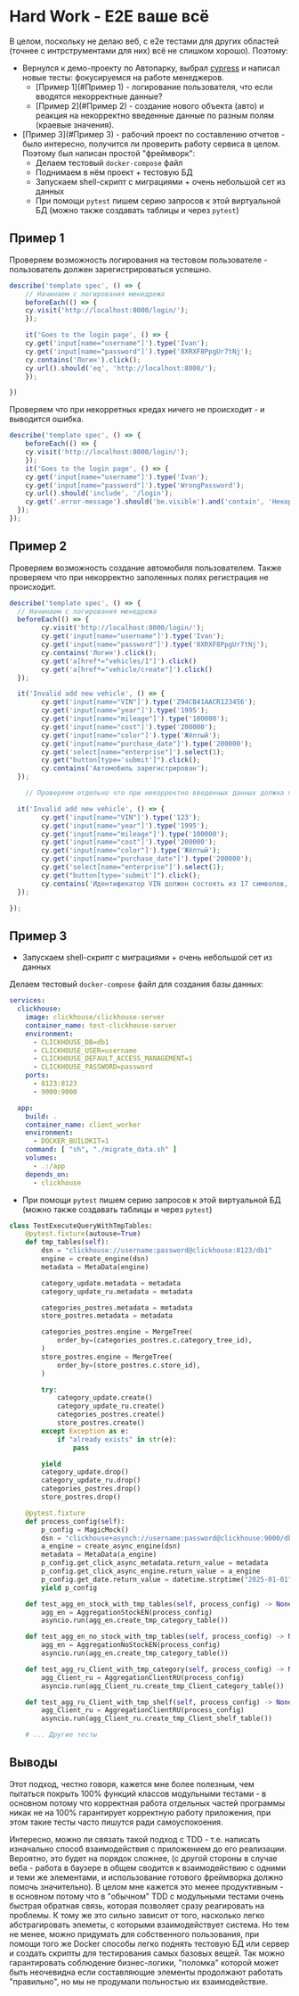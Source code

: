# Hard Work - E2E ваше всё 

В целом, поскольку не делаю веб, с e2e тестами для других областей (точнее с интрструментами для них) всё не слишком хорошо).
Поэтому:

- Вернулся к демо-проекту по Автопарку, выбрал [cypress](https://www.cypress.io/) и написал новые тесты: фокусируемся на работе менеджеров.
    - [Пример 1](#Пример 1) - логирование пользователя, что если вводятся некорректные данные?
    - [Пример 2](#Пример 2) - создание нового объекта (авто) и реакция на некорректно введенные данные по разным полям (краевые значения).
- [Пример 3](#Пример 3) - рабочий проект по составлению отчетов - было интересно, получится ли проверить работу сервиса в целом.
Поэтому был написан простой "фреймворк":
    - Делаем тестовый `docker-compose` файл
    - Поднимаем в нём проект + тестовую БД
    - Запускаем shell-скрипт с миграциями + очень небольшой сет из данных
    - При помощи `pytest` пишем серию запросов к этой виртуальной БД (можно также создавать таблицы и через `pytest`)

## Пример 1

Проверяем возможность логирования на тестовом пользователе - пользователь должен зарегистрироваться успешно.

```js
describe('template spec', () => {
    // Начинаем с логирования менедрежа
    beforeEach(() => {
	cy.visit('http://localhost:8000/login/');
    });

    it('Goes to the login page', () => {
	cy.get('input[name="username"]').type('Ivan');
	cy.get('input[name="password"]').type('8XRXF8PpgUr7tNj');
	cy.contains('Логин').click();
	cy.url().should('eq', 'http://localhost:8000/');
    });

})
```

Проверяем что при некорретных кредах ничего не происходит - и выводится ошибка.

```js
describe('template spec', () => {
    beforeEach(() => {
	cy.visit('http://localhost:8000/login/');
    });
    it('Goes to the login page', () => {
	cy.get('input[name="username"]').type('Ivan');
	cy.get('input[name="password"]').type('WrongPassword');
    cy.url().should('include', '/login');
    cy.get('.error-message').should('be.visible').and('contain', 'Некорректное имя пользователя или пароль');
  });
});
```

## Пример 2

Проверяем возможность создание автомобиля пользователем.
Также проверяем что при некорректно заполенных полях регистрация не происходит.

```js
describe('template spec', () => {
  // Начинаем с логирования менедрежа
  beforeEach(() => {
    	cy.visit('http://localhost:8000/login/');
    	cy.get('input[name="username"]').type('Ivan');
    	cy.get('input[name="password"]').type('8XRXF8PpgUr7tNj');
    	cy.contains('Логин').click();
    	cy.get('a[href*="vehicles/1"]').click()
    	cy.get('a[href*="vehicle/create"]').click()
  });

  it('Invalid add new vehicle', () => {
    	cy.get('input[name="VIN"]').type('Z94CB41AACR123456');
    	cy.get('input[name="year"]').type('1995');
    	cy.get('input[name="mileage"]').type('100000');
    	cy.get('input[name="cost"]').type('200000');
    	cy.get('input[name="color"]').type('Жёлтый');
    	cy.get('input[name="purchase_date"]').type('200000');
    	cy.get('select[name="enterprise"]').select(1);
    	cy.get("button[type='submit']").click();
    	cy.contains('Автомобиль зарегистрирован');
  });

    // Проверяем отдельно что при некорректно введенных данных должна проявиться ошибка.

  it('Invalid add new vehicle', () => {
    	cy.get('input[name="VIN"]').type('123');
    	cy.get('input[name="year"]').type('1995');
    	cy.get('input[name="mileage"]').type('100000');
    	cy.get('input[name="cost"]').type('200000');
    	cy.get('input[name="color"]').type('Жёлтый');
    	cy.get('input[name="purchase_date"]').type('200000');
    	cy.get('select[name="enterprise"]').select(1);
    	cy.get("button[type='submit']").click();
    	cy.contains('Идентификатор VIN должен состоять из 17 символов, включая только буквы и цифры');
  });

});
```

## Пример 3

- Запускаем shell-скрипт с миграциями + очень небольшой сет из данных

Делаем тестовый `docker-compose` файл для создания базы данных:

```yml
services:
  clickhouse:
    image: clickhouse/clickhouse-server
    container_name: test-clickhouse-server
    environment:
      - CLICKHOUSE_DB=db1
      - CLICKHOUSE_USER=username
      - CLICKHOUSE_DEFAULT_ACCESS_MANAGEMENT=1
      - CLICKHOUSE_PASSWORD=password
    ports:
      - 8123:8123
      - 9000:9000

  app:
    build: .
    container_name: client_worker
    environment:
      - DOCKER_BUILDKIT=1
    command: [ "sh", "./migrate_data.sh" ]
    volumes:
      - .:/app
    depends_on:
      - clickhouse
```

- При помощи `pytest` пишем серию запросов к этой виртуальной БД (можно также создавать таблицы и через `pytest`)

```py
class TestExecuteQueryWithTmpTables:
    @pytest.fixture(autouse=True)
    def tmp_tables(self):
        dsn = "clickhouse://username:password@clickhouse:8123/db1"
        engine = create_engine(dsn)
        metadata = MetaData(engine)

        category_update.metadata = metadata
        category_update_ru.metadata = metadata

        categories_postres.metadata = metadata
        store_postres.metadata = metadata

        categories_postres.engine = MergeTree(
            order_by=(categories_postres.c.category_tree_id),
        )
        store_postres.engine = MergeTree(
            order_by=(store_postres.c.store_id),
        )

        try:
            category_update.create()
            category_update_ru.create()
            categories_postres.create()
            store_postres.create()
        except Exception as e:
            if "already exists" in str(e):
                pass

        yield
        category_update.drop()
        category_update_ru.drop()
        categories_postres.drop()
        store_postres.drop()

    @pytest.fixture
    def process_config(self):
        p_config = MagicMock()
        dsn = "clickhouse+asynch://username:password@clickhouse:9000/db1"
        a_engine = create_async_engine(dsn)
        metadata = MetaData(a_engine)
        p_config.get_click_async_metadata.return_value = metadata
        p_config.get_click_async_engine.return_value = a_engine
        p_config.get_date.return_value = datetime.strptime("2025-01-01", "%Y-%m-%d")
        yield p_config

    def test_agg_en_stock_with_tmp_tables(self, process_config) -> None:
        agg_en = AggregationStockEN(process_config)
        asyncio.run(agg_en.create_tmp_category_table())

    def test_agg_en_no_stock_with_tmp_tables(self, process_config) -> None:
        agg_en = AggregationNoStockEN(process_config)
        asyncio.run(agg_en.create_tmp_category_table())

    def test_agg_ru_Client_with_tmp_category(self, process_config) -> None:
        agg_Client_ru = AggregationClientRU(process_config)
        asyncio.run(agg_Client_ru.create_tmp_Client_category_table())

    def test_agg_ru_Client_with_tmp_shelf(self, process_config) -> None:
        agg_Client_ru = AggregationClientRU(process_config)
        asyncio.run(agg_Client_ru.create_tmp_Client_shelf_table())

    # ... Другие тесты

```

## Выводы

Этот подход, честно говоря, кажется мне более полезным, чем пытаться покрыть 100% функций классов модульными тестами -
в основном потому что корректная работа отдельных частей программы никак не на 100% гарантирует корректную работу приложения,
при этом такие тесты часто пишутся ради самоуспокоения.

Интересно, можно ли связать такой подход с TDD - т.е. написать изначально способ взаимодействия с приложением до его реализации.
Вероятно, это будет на порядок сложнее, (с другой стороны в случае веба - работа в баузере в общем сводится к взаимодействию с одними
и теми же элементами, и использование готового фреймворка должно помочь значительно).
В целом мне кажется это менее продуктивным - в основном потому что в "обычном" TDD с модульными тестами очень быстрая обратная связь, которая
позволяет сразу реагировать на проблемы. К тому же это сильно зависит от того, насколько легко абстрагировать элеметы, с которыми взаимодействует система.
Но тем не менее, можно придумать для собственного пользования, при помощи того же Docker способы легко поднять тестовую БД или сервер и создать скрипты для
тестирования самых базовых вещей. Так можно гарантировать соблюдение бизнес-логики, "поломка" которой может быть неочевидна если составляющие элементы
продолжают работать "правильно", но мы не продумали польностью их взаимодействие.
